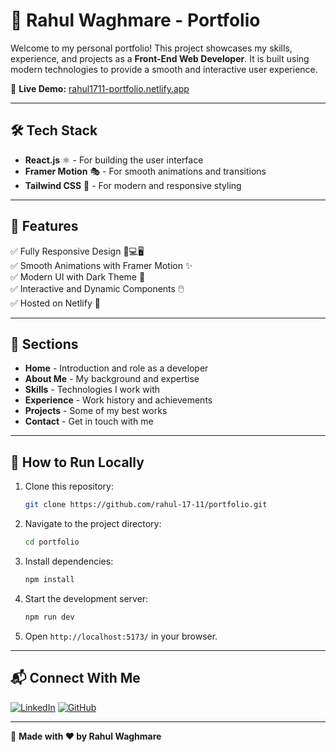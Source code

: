 # 🚀 Rahul Waghmare - Portfolio

Welcome to my personal portfolio! This project showcases my skills, experience, and projects as a **Front-End Web Developer**. It is built using modern technologies to provide a smooth and interactive user experience.

🔗 **Live Demo:** [rahul1711-portfolio.netlify.app](https://rahul1711-portfolio.netlify.app/)

---

## 🛠 Tech Stack
- **React.js** ⚛️ - For building the user interface
- **Framer Motion** 🎭 - For smooth animations and transitions
- **Tailwind CSS** 🎨 - For modern and responsive styling

---

## 🎯 Features
✅ Fully Responsive Design 📱💻🖥️  
✅ Smooth Animations with Framer Motion ✨  
✅ Modern UI with Dark Theme 🌙  
✅ Interactive and Dynamic Components 🖱️  
✅ Hosted on Netlify 🚀  

---

## 📌 Sections
- **Home** - Introduction and role as a developer
- **About Me** - My background and expertise
- **Skills** - Technologies I work with
- **Experience** - Work history and achievements
- **Projects** - Some of my best works
- **Contact** - Get in touch with me

---

## 📂 How to Run Locally
1. Clone this repository:
   ```sh
   git clone https://github.com/rahul-17-11/portfolio.git
   ```
2. Navigate to the project directory:
   ```sh
   cd portfolio
   ```
3. Install dependencies:
   ```sh
   npm install
   ```
4. Start the development server:
   ```sh
   npm run dev
   ```
5. Open `http://localhost:5173/` in your browser.

---

## 📬 Connect With Me
[![LinkedIn](https://img.shields.io/badge/LinkedIn-Connect-blue?style=for-the-badge&logo=linkedin)]([https://github.com/rahul-17-11/linkedin](https://www.linkedin.com/in/rahulw1711/))
[![GitHub](https://img.shields.io/badge/GitHub-Visit-black?style=for-the-badge&logo=github)](https://github.com/rahul-17-11)

---

📝 **Made with ❤️ by Rahul Waghmare**
